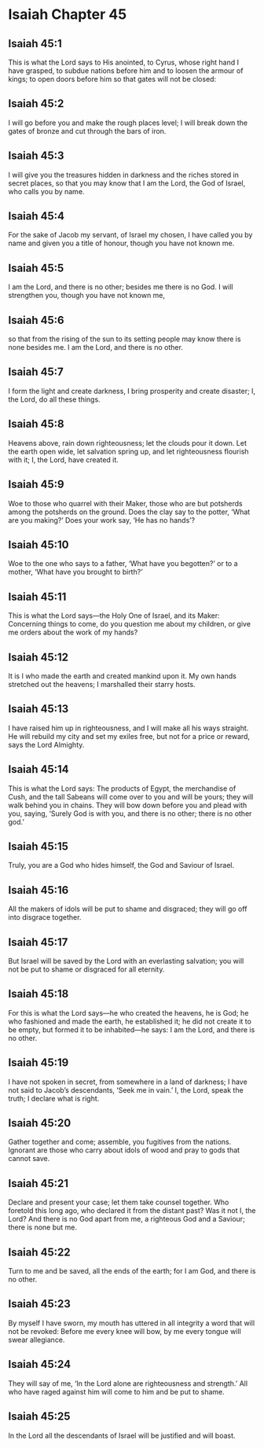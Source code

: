 # Isaiah Chapter 45

## Isaiah 45:1
This is what the Lord says to His anointed, to Cyrus, whose right hand I have grasped, to subdue nations before him and to loosen the armour of kings; to open doors before him so that gates will not be closed:

## Isaiah 45:2
I will go before you and make the rough places level; I will break down the gates of bronze and cut through the bars of iron.

## Isaiah 45:3
I will give you the treasures hidden in darkness and the riches stored in secret places, so that you may know that I am the Lord, the God of Israel, who calls you by name.

## Isaiah 45:4
For the sake of Jacob my servant, of Israel my chosen, I have called you by name and given you a title of honour, though you have not known me.

## Isaiah 45:5
I am the Lord, and there is no other; besides me there is no God. I will strengthen you, though you have not known me,

## Isaiah 45:6
so that from the rising of the sun to its setting people may know there is none besides me. I am the Lord, and there is no other.

## Isaiah 45:7
I form the light and create darkness, I bring prosperity and create disaster; I, the Lord, do all these things.

## Isaiah 45:8
Heavens above, rain down righteousness; let the clouds pour it down. Let the earth open wide, let salvation spring up, and let righteousness flourish with it; I, the Lord, have created it.

## Isaiah 45:9
Woe to those who quarrel with their Maker, those who are but potsherds among the potsherds on the ground. Does the clay say to the potter, ‘What are you making?’ Does your work say, ‘He has no hands’?

## Isaiah 45:10
Woe to the one who says to a father, ‘What have you begotten?’ or to a mother, ‘What have you brought to birth?’

## Isaiah 45:11
This is what the Lord says—the Holy One of Israel, and its Maker: Concerning things to come, do you question me about my children, or give me orders about the work of my hands?

## Isaiah 45:12
It is I who made the earth and created mankind upon it. My own hands stretched out the heavens; I marshalled their starry hosts.

## Isaiah 45:13
I have raised him up in righteousness, and I will make all his ways straight. He will rebuild my city and set my exiles free, but not for a price or reward, says the Lord Almighty.

## Isaiah 45:14
This is what the Lord says: The products of Egypt, the merchandise of Cush, and the tall Sabeans will come over to you and will be yours; they will walk behind you in chains. They will bow down before you and plead with you, saying, ‘Surely God is with you, and there is no other; there is no other god.’

## Isaiah 45:15
Truly, you are a God who hides himself, the God and Saviour of Israel.

## Isaiah 45:16
All the makers of idols will be put to shame and disgraced; they will go off into disgrace together.

## Isaiah 45:17
But Israel will be saved by the Lord with an everlasting salvation; you will not be put to shame or disgraced for all eternity.

## Isaiah 45:18
For this is what the Lord says—he who created the heavens, he is God; he who fashioned and made the earth, he established it; he did not create it to be empty, but formed it to be inhabited—he says: I am the Lord, and there is no other.

## Isaiah 45:19
I have not spoken in secret, from somewhere in a land of darkness; I have not said to Jacob’s descendants, ‘Seek me in vain.’ I, the Lord, speak the truth; I declare what is right.

## Isaiah 45:20
Gather together and come; assemble, you fugitives from the nations. Ignorant are those who carry about idols of wood and pray to gods that cannot save.

## Isaiah 45:21
Declare and present your case; let them take counsel together. Who foretold this long ago, who declared it from the distant past? Was it not I, the Lord? And there is no God apart from me, a righteous God and a Saviour; there is none but me.

## Isaiah 45:22
Turn to me and be saved, all the ends of the earth; for I am God, and there is no other.

## Isaiah 45:23
By myself I have sworn, my mouth has uttered in all integrity a word that will not be revoked: Before me every knee will bow, by me every tongue will swear allegiance.

## Isaiah 45:24
They will say of me, ‘In the Lord alone are righteousness and strength.’ All who have raged against him will come to him and be put to shame.

## Isaiah 45:25
In the Lord all the descendants of Israel will be justified and will boast.
